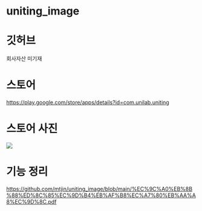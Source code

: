 # uniting_image

# 깃허브
회사자산 미기재

# 스토어
https://play.google.com/store/apps/details?id=com.unilab.uniting

# 스토어 사진
<img src="https://user-images.githubusercontent.com/37071007/99551024-b761bd00-29fe-11eb-993e-9d254699c18b.png"/>

# 기능 정리
https://github.com/mtjin/uniting_image/blob/main/%EC%9C%A0%EB%8B%88%ED%8C%85%EC%9D%B4%EB%AF%B8%EC%A7%80%EB%AA%A8%EC%9D%8C.pdf
